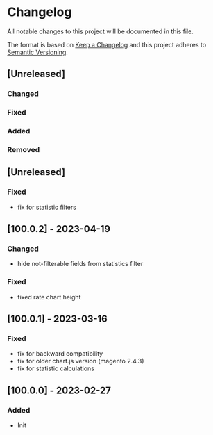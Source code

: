 # Changelog
All notable changes to this project will be documented in this file.

The format is based on [Keep a Changelog](http://keepachangelog.com/en/1.0.0/)
and this project adheres to [Semantic Versioning](http://semver.org/spec/v2.0.0.html).

## [Unreleased]
### Changed
### Fixed
### Added
### Removed

## [Unreleased]
### Fixed
- fix for statistic filters

## [100.0.2] - 2023-04-19
### Changed
- hide not-filterable fields from statistics filter
### Fixed
- fixed rate chart height

## [100.0.1] - 2023-03-16
### Fixed
- fix for backward compatibility
- fix for older chart.js version (magento 2.4.3)
- fix for statistic calculations

## [100.0.0] - 2023-02-27
### Added
- Init


